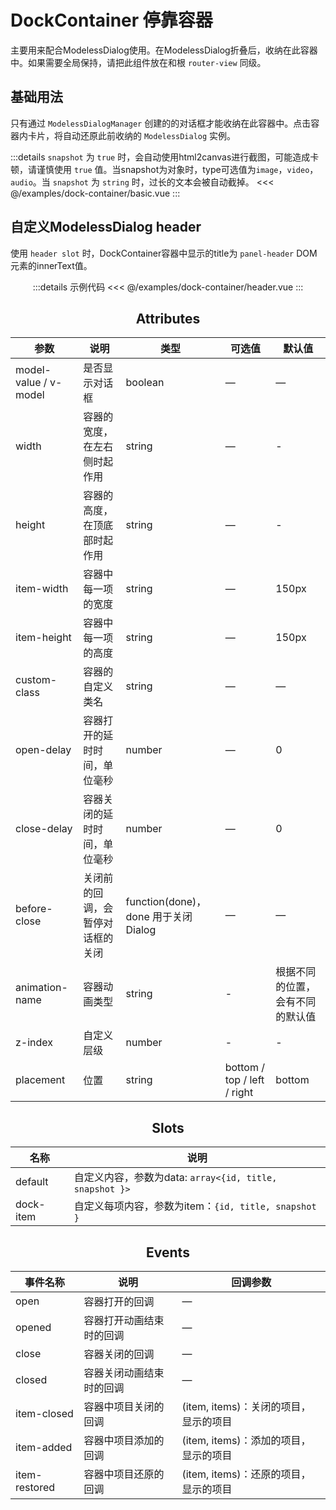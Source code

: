 # DockContainer 停靠容器

<script setup>
import Basic from '/examples/dock-container/basic.vue'
import BasicSource from '/examples/dock-container/basic.vue?raw'
import Header from '/examples/dock-container/header.vue'
import HeaderSource from '/examples/dock-container/header.vue?raw'
</script>

主要用来配合ModelessDialog使用。在ModelessDialog折叠后，收纳在此容器中。如果需要全局保持，请把此组件放在和根 `router-view` 同级。

## 基础用法 <play :source-code="BasicSource" />

只有通过 `ModelessDialogManager` 创建的的对话框才能收纳在此容器中。点击容器内卡片，将自动还原此前收纳的 `ModelessDialog` 实例。

<Basic />

:::details `snapshot` 为 `true` 时，会自动使用html2canvas进行截图，可能造成卡顿，请谨慎使用 `true` 值。当snapshot为对象时，type可选值为`image`，`video`，`audio`。当 `snapshot` 为 `string` 时，过长的文本会被自动截掉。
<<< @/examples/dock-container/basic.vue
:::

## 自定义ModelessDialog header <play :source-code="HeaderSource" />

使用 `header slot` 时，DockContainer容器中显示的title为 `panel-header` DOM元素的innerText值。

<Header />

:::details 示例代码
<<< @/examples/dock-container/header.vue
:::


## Attributes

| 参数        | 说明             | 类型   | 可选值 | 默认值 |
| ----------- | ---------------- | ------ | ------ | ------ |
| model-value / v-model | 是否显示对话框 | boolean  | —   | —      |
| width                 | 容器的宽度，在左右侧时起作用 | string | —  | -   |
| height                | 容器的高度，在顶底部时起作用 | string | — | -   |
| item-width            | 容器中每一项的宽度 | string | —  | 150px   |
| item-height           | 容器中每一项的高度 | string | — | 150px   |
| custom-class          | 容器的自定义类名 | string | — | —      |
| open-delay            | 容器打开的延时时间，单位毫秒 | number | —  | 0      |
| close-delay           | 容器关闭的延时时间，单位毫秒 | number | —   | 0      |
| before-close          | 关闭前的回调，会暂停对话框的关闭 | function(done)，done 用于关闭 Dialog | — | —      |
| animation-name        | 容器动画类型 | string | - | 根据不同的位置，会有不同的默认值     |
| z-index               | 自定义层级 | number | - | -      |
| placement             | 位置 | string | bottom / top / left / right | bottom      |


## Slots

| 名称  | 说明 |
| ----------- | -------------- |
| default     | 自定义内容，参数为data: `array<{id, title, snapshot }>` |
| dock-item     | 自定义每项内容，参数为item：`{id, title, snapshot }` |

## Events

| 事件名称 | 说明                    | 回调参数 |
| -------- | ----------------------- | -------- |
| open     | 容器打开的回调           | —        |
| opened   | 容器打开动画结束时的回调 | —        |
| close    | 容器关闭的回调           | —        |
| closed   | 容器关闭动画结束时的回调 | —        |
| item-closed    | 容器中项目关闭的回调           | (item, items)：关闭的项目，显示的项目        |
| item-added   | 容器中项目添加的回调 | (item, items)：添加的项目，显示的项目         |
| item-restored   | 容器中项目还原的回调 | (item, items)：还原的项目，显示的项目         |
